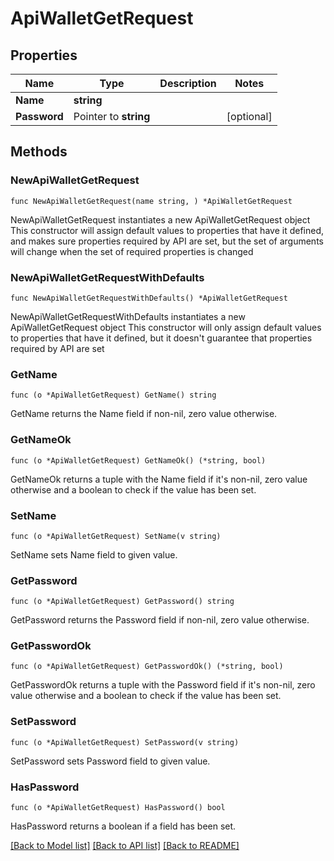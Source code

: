 # ApiWalletGetRequest

## Properties

Name | Type | Description | Notes
------------ | ------------- | ------------- | -------------
**Name** | **string** |  | 
**Password** | Pointer to **string** |  | [optional] 

## Methods

### NewApiWalletGetRequest

`func NewApiWalletGetRequest(name string, ) *ApiWalletGetRequest`

NewApiWalletGetRequest instantiates a new ApiWalletGetRequest object
This constructor will assign default values to properties that have it defined,
and makes sure properties required by API are set, but the set of arguments
will change when the set of required properties is changed

### NewApiWalletGetRequestWithDefaults

`func NewApiWalletGetRequestWithDefaults() *ApiWalletGetRequest`

NewApiWalletGetRequestWithDefaults instantiates a new ApiWalletGetRequest object
This constructor will only assign default values to properties that have it defined,
but it doesn't guarantee that properties required by API are set

### GetName

`func (o *ApiWalletGetRequest) GetName() string`

GetName returns the Name field if non-nil, zero value otherwise.

### GetNameOk

`func (o *ApiWalletGetRequest) GetNameOk() (*string, bool)`

GetNameOk returns a tuple with the Name field if it's non-nil, zero value otherwise
and a boolean to check if the value has been set.

### SetName

`func (o *ApiWalletGetRequest) SetName(v string)`

SetName sets Name field to given value.


### GetPassword

`func (o *ApiWalletGetRequest) GetPassword() string`

GetPassword returns the Password field if non-nil, zero value otherwise.

### GetPasswordOk

`func (o *ApiWalletGetRequest) GetPasswordOk() (*string, bool)`

GetPasswordOk returns a tuple with the Password field if it's non-nil, zero value otherwise
and a boolean to check if the value has been set.

### SetPassword

`func (o *ApiWalletGetRequest) SetPassword(v string)`

SetPassword sets Password field to given value.

### HasPassword

`func (o *ApiWalletGetRequest) HasPassword() bool`

HasPassword returns a boolean if a field has been set.


[[Back to Model list]](../README.md#documentation-for-models) [[Back to API list]](../README.md#documentation-for-api-endpoints) [[Back to README]](../README.md)


